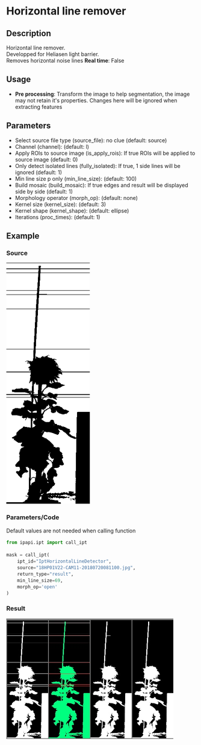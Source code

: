 # Horizontal line remover

## Description

Horizontal line remover.  
Developped for Heliasen light barrier.  
Removes horizontal noise lines
**Real time**: False

## Usage

- **Pre processing**: Transform the image to help segmentation, the image may not retain it's
  properties. Changes here will be ignored when extracting features

## Parameters

- Select source file type (source_file): no clue (default: source)
- Channel (channel): (default: l)
- Apply ROIs to source image (is_apply_rois): If true ROIs will be applied to source image (default: 0)
- Only detect isolated lines (fully_isolated): If true, 1 side lines will be ignored (default: 1)
- Min line size p only (min_line_size): (default: 100)
- Build mosaic (build_mosaic): If true edges and result will be displayed side by side (default: 1)
- Morphology operator (morph_op): (default: none)
- Kernel size (kernel_size): (default: 3)
- Kernel shape (kernel_shape): (default: ellipse)
- Iterations (proc_times): (default: 1)

## Example

### Source

![Source image](images/18HP01V22-CAM11-20180720081100.jpg)

### Parameters/Code

Default values are not needed when calling function

```python
from ipapi.ipt import call_ipt

mask = call_ipt(
    ipt_id="IptHorizontalLineDetector",
    source="18HP01V22-CAM11-20180720081100.jpg",
    return_type="result",
    min_line_size=69,
    morph_op='open'
)
```

### Result

![Result image](images/ipt_Horizontal_line_remover.jpg)
